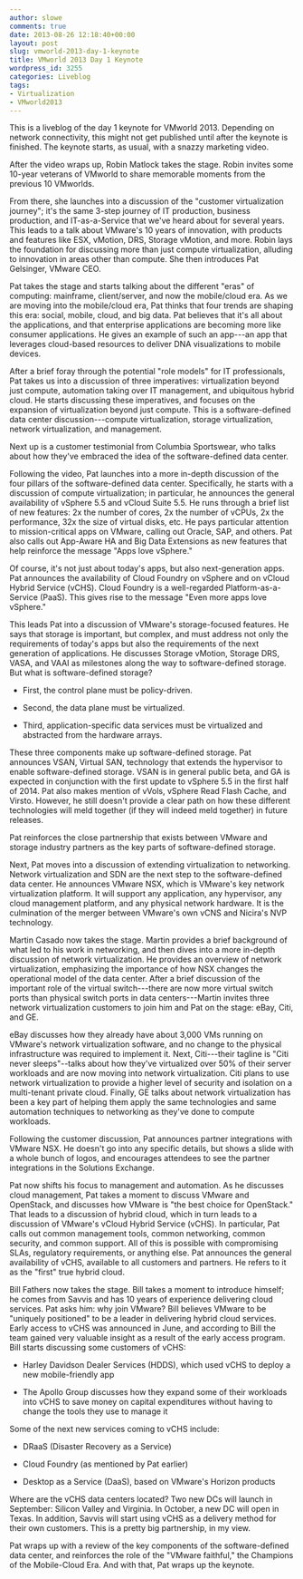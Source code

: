 ```yaml
---
author: slowe
comments: true
date: 2013-08-26 12:18:40+00:00
layout: post
slug: vmworld-2013-day-1-keynote
title: VMworld 2013 Day 1 Keynote
wordpress_id: 3255
categories: Liveblog
tags:
- Virtualization
- VMworld2013
---
```


This is a liveblog of the day 1 keynote for VMworld 2013. Depending on network connectivity, this might not get published until after the keynote is finished. The keynote starts, as usual, with a snazzy marketing video.

After the video wraps up, Robin Matlock takes the stage. Robin invites some 10-year veterans of VMworld to share memorable moments from the previous 10 VMworlds.

From there, she launches into a discussion of the "customer virtualization journey"; it's the same 3-step journey of IT production, business production, and IT-as-a-Service that we've heard about for several years. This leads to a talk about VMware's 10 years of innovation, with products and features like ESX, vMotion, DRS, Storage vMotion, and more. Robin lays the foundation for discussing more than just compute virtualization, alluding to innovation in areas other than compute. She then introduces Pat Gelsinger, VMware CEO.

Pat takes the stage and starts talking about the different "eras" of computing: mainframe, client/server, and now the mobile/cloud era. As we are moving into the mobile/cloud era, Pat thinks that four trends are shaping this era: social, mobile, cloud, and big data. Pat believes that it's all about the applications, and that enterprise applications are becoming more like consumer applications. He gives an example of such an app---an app that leverages cloud-based resources to deliver DNA visualizations to mobile devices.

After a brief foray through the potential "role models" for IT professionals, Pat takes us into a discussion of three imperatives: virtualization beyond just compute, automation taking over IT management, and ubiquitous hybrid cloud. He starts discussing these imperatives, and focuses on the expansion of virtualization beyond just compute. This is a software-defined data center discussion---compute virtualization, storage virtualization, network virtualization, and management.

Next up is a customer testimonial from Columbia Sportswear, who talks about how they've embraced the idea of the software-defined data center.

Following the video, Pat launches into a more in-depth discussion of the four pillars of the software-defined data center. Specifically, he starts with a discussion of compute virtualization; in particular, he announces the general availability of vSphere 5.5 and vCloud Suite 5.5. He runs through a brief list of new features: 2x the number of cores, 2x the number of vCPUs, 2x the performance, 32x the size of virtual disks, etc. He pays particular attention to mission-critical apps on VMware, calling out Oracle, SAP, and others. Pat also calls out App-Aware HA and Big Data Extensions as new features that help reinforce the message "Apps love vSphere."

Of course, it's not just about today's apps, but also next-generation apps. Pat announces the availability of Cloud Foundry on vSphere and on vCloud Hybrid Service (vCHS). Cloud Foundry is a well-regarded Platform-as-a-Service (PaaS). This gives rise to the message "Even more apps love vSphere."

This leads Pat into a discussion of VMware's storage-focused features. He says that storage is important, but complex, and must address not only the requirements of today's apps but also the requirements of the next generation of applications. He discusses Storage vMotion, Storage DRS, VASA, and VAAI as milestones along the way to software-defined storage. But what is software-defined storage?

* First, the control plane must be policy-driven.

* Second, the data plane must be virtualized.

* Third, application-specific data services must be virtualized and abstracted from the hardware arrays.

These three components make up software-defined storage. Pat announces VSAN, Virtual SAN, technology that extends the hypervisor to enable software-defined storage. VSAN is in general public beta, and GA is expected in conjunction with the first update to vSphere 5.5 in the first half of 2014. Pat also makes mention of vVols, vSphere Read Flash Cache, and Virsto. However, he still doesn't provide a clear path on how these different technologies will meld together (if they will indeed meld together) in future releases.

Pat reinforces the close partnership that exists between VMware and storage industry partners as the key parts of software-defined storage.

Next, Pat moves into a discussion of extending virtualization to networking. Network virtualization and SDN are the next step to the software-defined data center. He announces VMware NSX, which is VMware's key network virtualization platform. It will support any application, any hypervisor, any cloud management platform, and any physical network hardware. It is the culmination of the merger between VMware's own vCNS and Nicira's NVP technology.

Martin Casado now takes the stage. Martin provides a brief background of what led to his work in networking, and then dives into a more in-depth discussion of network virtualization. He provides an overview of network virtualization, emphasizing the importance of how NSX changes the operational model of the data center. After a brief discussion of the important role of the virtual switch---there are now more virtual switch ports than physical switch ports in data centers---Martin invites three network virtualization customers to join him and Pat on the stage: eBay, Citi, and GE.

eBay discusses how they already have about 3,000 VMs running on VMware's network virtualization software, and no change to the physical infrastructure was required to implement it. Next, Citi---their tagline is "Citi never sleeps"--talks about how they've virtualized over 50% of their server workloads and are now moving into network virtualization. Citi plans to use network virtualization to provide a higher level of security and isolation on a multi-tenant private cloud. Finally, GE talks about network virtualization has been a key part of helping them apply the same technologies and same automation techniques to networking as they've done to compute workloads.

Following the customer discussion, Pat announces partner integrations with VMware NSX. He doesn't go into any specific details, but shows a slide with a whole bunch of logos, and encourages attendees to see the partner integrations in the Solutions Exchange.

Pat now shifts his focus to management and automation. As he discusses cloud management, Pat takes a moment to discuss VMware and OpenStack, and discusses how VMware is "the best choice for OpenStack." That leads to a discussion of hybrid cloud, which in turn leads to a discussion of VMware's vCloud Hybrid Service (vCHS). In particular, Pat calls out common management tools, common networking, common security, and common support. All of this is possible with compromising SLAs, regulatory requirements, or anything else. Pat announces the general availability of vCHS, available to all customers and partners. He refers to it as the "first" true hybrid cloud.

Bill Fathers now takes the stage. Bill takes a moment to introduce himself; he comes from Savvis and has 10 years of experience delivering cloud services. Pat asks him: why join VMware? Bill believes VMware to be "uniquely positioned" to be a leader in delivering hybrid cloud services. Early access to vCHS was announced in June, and according to Bill the team gained very valuable insight as a result of the early access program. Bill starts discussing some customers of vCHS:

* Harley Davidson Dealer Services (HDDS), which used vCHS to deploy a new mobile-friendly app

* The Apollo Group discusses how they expand some of their workloads into vCHS to save money on capital expenditures without having to change the tools they use to manage it

Some of the next new services coming to vCHS include:

* DRaaS (Disaster Recovery as a Service)

* Cloud Foundry (as mentioned by Pat earlier)

* Desktop as a Service (DaaS), based on VMware's Horizon products

Where are the vCHS data centers located? Two new DCs will launch in September: Silicon Valley and Virginia. In October, a new DC will open in Texas. In addition, Savvis will start using vCHS as a delivery method for their own customers. This is a pretty big partnership, in my view.

Pat wraps up with a review of the key components of the software-defined data center, and reinforces the role of the "VMware faithful," the Champions of the Mobile-Cloud Era. And with that, Pat wraps up the keynote.
